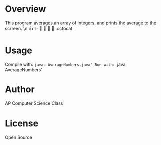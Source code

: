 Overview
========

This program averages an array of integers, and prints the average to the scrreen.
\n
:+1: :sparkles: :camel: :tada: :rocket: :metal: :octocat:

Usage
======
Compile with: `javac AverageNumbers.java'
Run with: `java AverageNumbers'

Author
=======
AP Computer Science Class

License
=======
Open Source
